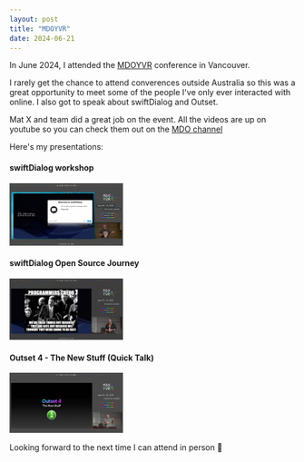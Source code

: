 ```yaml
---
layout: post
title: "MDOYVR"
date: 2024-06-21
---
```


In June 2024, I attended the [MDOYVR](https://mdoyvr.com) conference in Vancouver.

I rarely get the chance to attend converences outside Australia so this was a great opportunity to meet some of the people I've only ever interacted with online. I also got to speak about swiftDialog and Outset.

<!--more-->

Mat X and team did a great job on the event. All the videos are up on youtube so you can check them out on the [MDO channel](https://www.youtube.com/@MDOYVR)

Here's my presentations:

#### swiftDialog workshop

<a href="https://www.youtube.com/watch?v=dZgmmQbTTdg"><img src="/images/mdo_workshop.png" class="image-rounded" width="200"></a>

#### swiftDialog Open Source Journey

<a href="https://www.youtube.com/watch?v=TE8hJTgjQ3A"><img src="/images/mdo_swiftdialog.png" class="image-rounded" width="200"></a>

#### Outset 4 - The New Stuff (Quick Talk)

<a href="https://www.youtube.com/watch?v=ex5JyO_V2l0"><img src="/images/mdo_outset.png" class="image-rounded" width="200"></a>

Looking forward to the next time I can attend in person 🙂
